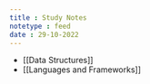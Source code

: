 ```yaml
---
title : Study Notes
notetype : feed
date : 29-10-2022
---
```


- [[Data Structures]]
- [[Languages and Frameworks]]